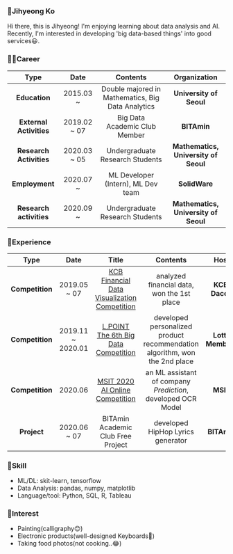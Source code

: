 ### 👋Jihyeong Ko
Hi there, this is Jihyeong! I'm enjoying learning about data analysis and AI.  
Recently, I'm interested in developing 'big data-based things' into good services😃.

### 🏃‍♀️Career

| **Type** | **Date** | **Contents** | **Organization** |
|:--------:|:--------:|:--------:|:--------:|
| **Education** | 2015.03 ~  | Double majored in Mathematics, Big Data Analytics | **University of Seoul** |
| **External Activities** | 2019.02 ~ 07 | Big Data Academic Club Member | **BITAmin** |
| **Research Activities** | 2020.03 ~ 05 | Undergraduate Research Students | **Mathematics, University of Seoul** |
| **Employment** | 2020.07 ~  | ML Developer (Intern), ML Dev team | **SolidWare** |
| **Research activities** | 2020.09 ~ | Undergraduate Research Students | **Mathematics, University of Seoul** |

### 🤡Experience
| **Type** | **Date** | **Title** |**Contents** | **Host** |
|:--------:|:--------:|:--------:|:--------:|:--------:|
| **Competition** | 2019.05 ~ 07 | [KCB Financial Data Visualization Competition](https://dacon.io/competitions/official/82407/overview) | analyzed financial data, won the 1st place | **KCB, Dacon** |
| **Competition** | 2019.11 ~ 2020.01 | [L.POINT The 6th Big Data Competition](https://competition.lpoint.com/front/Guideline.tran) | developed personalized product recommendation algorithm, won the 2nd place  | **Lotte Members** |
| **Competition** | 2020.06 | [MSIT 2020 AI Online Competition](http://aifactory.space/aichallenge/)  | an ML assistant of company *Prediction*, developed OCR Model | **MSIT** |
| **Project** | 2020.06 ~ 07 | BITAmin Academic Club Free Project | developed HipHop Lyrics generator | **BITAmin** |

### 🤖Skill
* ML/DL: skit-learn, tensorflow
* Data Analysis: pandas, numpy, matplotlib
* Language/tool: Python, SQL, R, Tableau

### 🎨Interest
* Painting(calligraphy😊)
* Electronic products(well-designed Keyboards🙉)
* Taking food photos(not cooking..😂)
<!--
**iloveslowfood/iloveslowfood** is a ✨ _special_ ✨ repository because its `README.md` (this file) appears on your GitHub profile.

Here are some ideas to get you started:

- 🔭 I’m currently working on ...
- 🌱 I’m currently learning ...
- 👯 I’m looking to collaborate on ...
- 🤔 I’m looking for help with ...
- 💬 Ask me about ...
- 📫 How to reach me: ...
- 😄 Pronouns: ...
- ⚡ Fun fact: ...
-->

